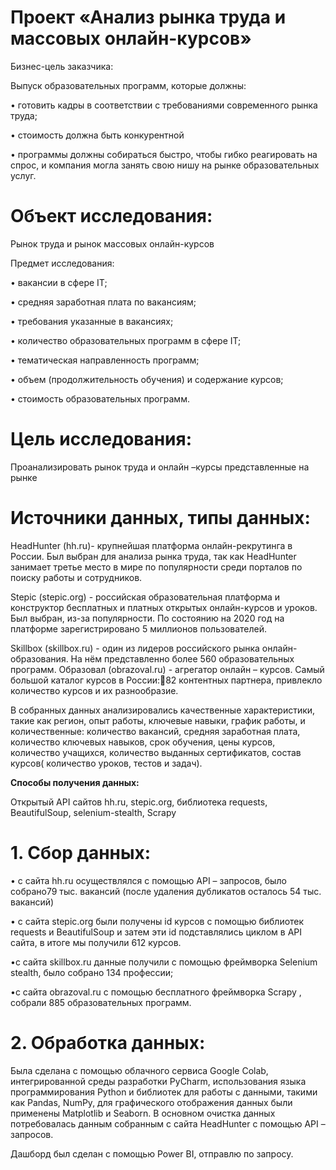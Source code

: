 # Проект «Анализ рынка труда и массовых онлайн-курсов»
Бизнес-цель заказчика:

Выпуск  образовательных программ, которые должны: 

•  готовить кадры в соответствии с требованиями современного рынка труда;

•  стоимость должна быть конкурентной

•  программы должны собираться быстро, чтобы гибко реагировать на спрос, и компания могла занять свою нишу на рынке образовательных услуг.

# Объект исследования: 
Рынок труда и рынок массовых онлайн-курсов

Предмет исследования: 

•  вакансии в сфере IT;

•  средняя заработная плата по вакансиям;

•  требования указанные в вакансиях;

•  количество образовательных программ в сфере IT;

•  тематическая направленность программ;

•  объем (продолжительность обучения) и содержание курсов;

•  стоимость образовательных программ.

# Цель исследования: 
Проанализировать рынок труда и  онлайн –курсы представленные на рынке


# Источники данных, типы данных:
HeadHunter (hh.ru)- крупнейшая платформа онлайн-рекрутинга в России. Был выбран для анализа рынка труда, так как HeadHunter занимает третье место в мире по популярности среди порталов по поиску работы и сотрудников.

Stepic (stepic.org) - российская образовательная платформа и конструктор бесплатных и платных открытых онлайн-курсов и уроков. Был выбран, из-за популярности. По состоянию на 2020 год на платформе зарегистрировано 5 миллионов пользователей.

Skillbox (skillbox.ru) - один из лидеров российского рынка онлайн-образования. На нём представленно более 560 образовательных программ.
Образовал (оbrazoval.ru) -  агрегатор онлайн – курсов. Самый большой каталог курсов в России:82 контентных партнера, привлекло количество курсов и их разнообразие.

В собранных данных анализировались  качественные характеристики, такие как регион, опыт работы, ключевые навыки, график работы, и количественные: количество вакансий, средняя заработная плата, количество ключевых навыков,  срок обучения, цены курсов,  количество учащихся,  количество выданных сертификатов, состав курсов( количество уроков, тестов и задач).

**Способы получения данных:**

Открытый API сайтов hh.ru, stepic.org,  библиотека requests, BeautifulSoup, selenium-stealth, Scrapy 


# 1. Сбор данных: 
   • с сайта hh.ru осуществлялся с помощью API – запросов, было собрано79 тыс. вакансий (после удаления дубликатов осталось 54 тыс. вакансий)

   • с  сайта stepic.org были получены id курсов с помощью    библиотек requests  и BeautifulSoup и затем эти id подставлялись циклом в API  сайта, в итоге мы получили 612 курсов.
   
   •с сайта skillbox.ru  данные получили  с помощью фреймворка Selenium stealth, было собрано 134 профессии;
   
   •с сайта оbrazoval.ru  с помощью бесплатного фреймворка Scrapy , собрали 885 образовательных программ.
   
# 2. Обработка данных: 
   Была сделана с помощью облачного сервиса Google Colab, интегрированной среды разработки PyCharm, использования языка программирования Рython и библиотек для работы с данными, такими как Рandas, NumPy, для графического отображения данных были применены Matplotlib и Seaborn. В основном очистка данных потребовалась данным собранным с сайта HeadHunter с помощью API – запросов.

Дашборд был сделан с помощью Power BI, отправлю по запросу.
